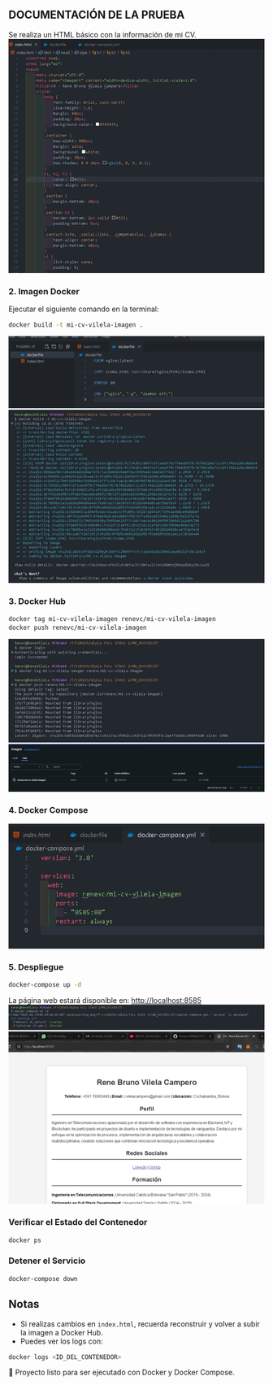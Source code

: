 ## DOCUMENTACIÓN DE LA PRUEBA
Se realiza un HTML básico con la información de mi CV.
![Descripción de la imagen](images/CV.png)
### 2. Imagen Docker
Ejecutar el siguiente comando en la terminal:
```sh
docker build -t mi-cv-vilela-imagen .
```
![Descripción de la imagen](images/dockerImage.png)
![Descripción de la imagen](images/3.png)
### 3. Docker Hub
```sh
docker tag mi-cv-vilela-imagen renevc/mi-cv-vilela-imagen
docker push renevc/mi-cv-vilela-imagen
```
![Descripción de la imagen](images/4.png)
![Descripción de la imagen](images/5.png)
### 4. Docker Compose

![Descripción de la imagen](images/6.png)
### 5. Despliegue
```sh
docker-compose up -d
```
La página web estará disponible en: [http://localhost:8585](http://localhost:8585)
![Descripción de la imagen](images/7.png)
![Descripción de la imagen](images/8.png)

### Verificar el Estado del Contenedor
```sh
docker ps
```

### Detener el Servicio
```sh
docker-compose down
```

## Notas
- Si realizas cambios en `index.html`, recuerda reconstruir y volver a subir la imagen a Docker Hub.
- Puedes ver los logs con:
```sh
docker logs <ID_DEL_CONTENEDOR>
```

🚀 Proyecto listo para ser ejecutado con Docker y Docker Compose.